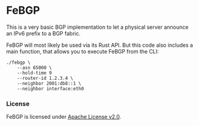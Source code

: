 FeBGP
=====

This is a very basic BGP implementation to let a physical server announce an IPv6 prefix to a BGP fabric.

FeBGP will most likely be used via its Rust API. But this code also includes a main function, that allows you to execute
FeBGP from the CLI:

    ./febgp \
        --asn 65000 \
        --hold-time 9
        --router-id 1.2.3.4 \
        --neighbor 2001:db8::1 \
        --neighbor interface:eth0

### License

FeBGP is licensed under [Apache License v2.0](LICENSE).